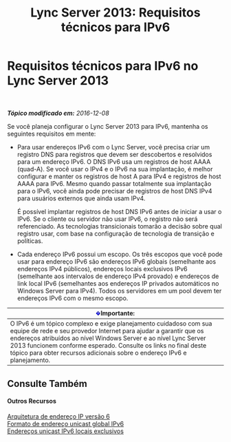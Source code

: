 ﻿---
title: 'Lync Server 2013: Requisitos técnicos para IPv6'
TOCTitle: Requisitos técnicos para IPv6
ms:assetid: caff0123-ce41-4a62-87a0-00b1d118b72b
ms:mtpsurl: https://technet.microsoft.com/pt-br/library/JJ205278(v=OCS.15)
ms:contentKeyID: 49308117
ms.date: 12/10/2016
mtps_version: v=OCS.15
ms.translationtype: HT
---

# Requisitos técnicos para IPv6 no Lync Server 2013

 

_**Tópico modificado em:** 2016-12-08_

Se você planeja configurar o Lync Server 2013 para IPv6, mantenha os seguintes requisitos em mente:

  - Para usar endereços IPv6 com o Lync Server, você precisa criar um registro DNS para registros que devem ser descobertos e resolvidos para um endereço IPv6. O DNS IPv6 usa um registros de host AAAA (quad-A). Se você usar o IPv4 e o IPv6 na sua implantação, é melhor configurar e manter os registros de host A para IPv4 e registros de host AAAA para IPv6. Mesmo quando passar totalmente sua implantação para o IPv6, você ainda pode precisar de registros de host DNS IPv4 para usuários externos que ainda usam IPv4.
    
    É possível implantar registros de host DNS IPv6 antes de iniciar a usar o IPv6. Se o cliente ou servidor não usar IPv6, o registro não será referenciado. As tecnologias transicionais tomarão a decisão sobre qual registro usar, com base na configuração de tecnologia de transição e políticas.

  - Cada endereço IPv6 possui um escopo. Os três escopos que você pode usar para endereço IPv6 são endereços IPv6 globais (semelhante aos endereços IPv4 públicos), endereços locais exclusivos IPv6 (semelhante aos intervalos de endereço IPv4 provado) e endereços de link local IPv6 (semelhantes aos endereços IP privados automáticos no Windows Server para IPv4). Todos os servidores em um pool devem ter endereços IPv6 com o mesmo escopo.

<table>
<thead>
<tr class="header">
<th><img src="images/Gg425939.important(OCS.15).gif" title="important" alt="important" />Importante:</th>
</tr>
</thead>
<tbody>
<tr class="odd">
<td>O IPv6 é um tópico complexo e exige planejamento cuidadoso com sua equipe de rede e seu provedor Internet para ajudar a garantir que os endereços atribuídos ao nível Windows Server e ao nível Lync Server 2013 funcionem conforme esperado. Consulte os links no final deste tópico para obter recursos adicionais sobre o endereço IPv6 e planejamento.</td>
</tr>
</tbody>
</table>


## Consulte Também

#### Outros Recursos

[Arquitetura de endereço IP versão 6](http://tools.ietf.org/html/rfc4291)  
[Formato de endereço unicast global IPv6](http://tools.ietf.org/html/rfc3587)  
[Endereços unicast IPv6 locais exclusivos](http://tools.ietf.org/html/rfc4193)

